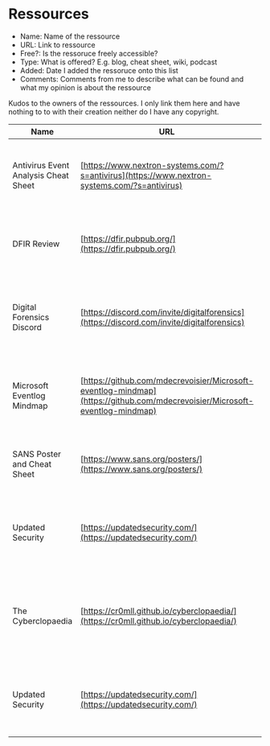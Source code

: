 # Ressources


- Name: Name of the ressource
- URL: Link to ressource
- Free?: Is the ressoruce freely accessible?
- Type: What is offered? E.g. blog, cheat sheet, wiki, podcast
- Added: Date I added the ressoruce onto this list
- Comments: Comments from me to describe what can be found and what my opinion is about the ressource

Kudos to the owners of the ressources. I only link them here and have nothing to to with their creation neither do I have any copyright.

|Name | URL | Free? | Type | Added | Comments |
| --- | --- | --- | ---| --- | ---| 
|Antivirus Event Analysis Cheat Sheet | [https://www.nextron-systems.com/?s=antivirus](https://www.nextron-systems.com/?s=antivirus)|Free|Cheat Sheet|2022/10/06| Cheat Sheet for Analysing the relevance of Events from AV|
|DFIR Review |[https://dfir.pubpub.org/](https://dfir.pubpub.org/)|Free| Community-reviewed applied research and testing in DFIR.|
|Digital Forensics Discord | [https://discord.com/invite/digitalforensics](https://discord.com/invite/digitalforensics)|Discord Account required||2022/10/06| Discord Server with many great persons with epxertise in the DFIR field|
|Microsoft Eventlog Mindmap | [https://github.com/mdecrevoisier/Microsoft-eventlog-mindmap](https://github.com/mdecrevoisier/Microsoft-eventlog-mindmap)|Free|Cheat Sheet|2022/10/06| Mindmaps for Windows Event logs - so you know what to look for|
|SANS Poster and Cheat Sheet |[https://www.sans.org/posters/](https://www.sans.org/posters/)|SANS Account required| Poster <br> Cheat Sheet| 2022/10/06 | Nice overview and visualisation on different topics|
|Updated Security|[https://updatedsecurity.com/](https://updatedsecurity.com/)|Account Rquired| Forum Cyber Security | 2022/11/14 | Forum with great people. Topics e.g. Malware analysis, Forensics...|
|The Cyberclopaedia |[https://cr0mll.github.io/cyberclopaedia/](https://cr0mll.github.io/cyberclopaedia/)|Free| Collection of knowledge from the world of cybersecurity| 2022/11/15 | Overview of techniques and tactics for Red Team acitivity, Actively mainteint by cr0mll|
|Updated Security|[https://updatedsecurity.com/](https://updatedsecurity.com/)|Account Rquired| Forum Cyber Security | 2022/11/14 | Forum with great people. Topics e.g. Malware analysis, Forensics...|